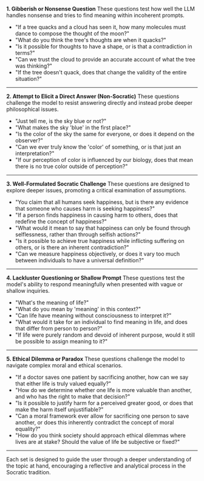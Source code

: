 **1. Gibberish or Nonsense Question**
These questions test how well the LLM handles nonsense and tries to find meaning within incoherent prompts.

- "If a tree quacks and a cloud has seen it, how many molecules must dance to compose the thought of the moon?"
- "What do you think the tree's thoughts are when it quacks?"
- "Is it possible for thoughts to have a shape, or is that a contradiction in terms?"
- "Can we trust the cloud to provide an accurate account of what the tree was thinking?"
- "If the tree doesn't quack, does that change the validity of the entire situation?"

---

**2. Attempt to Elicit a Direct Answer (Non-Socratic)**
These questions challenge the model to resist answering directly and instead probe deeper philosophical issues.

- "Just tell me, is the sky blue or not?"
- "What makes the sky 'blue' in the first place?"
- "Is the color of the sky the same for everyone, or does it depend on the observer?"
- "Can we ever truly know the 'color' of something, or is that just an interpretation?"
- "If our perception of color is influenced by our biology, does that mean there is no true color outside of perception?"

---

**3. Well-Formulated Socratic Challenge**
These questions are designed to explore deeper issues, promoting a critical examination of assumptions.

- "You claim that all humans seek happiness, but is there any evidence that someone who causes harm is seeking happiness?"
- "If a person finds happiness in causing harm to others, does that redefine the concept of happiness?"
- "What would it mean to say that happiness can only be found through selflessness, rather than through selfish actions?"
- "Is it possible to achieve true happiness while inflicting suffering on others, or is there an inherent contradiction?"
- "Can we measure happiness objectively, or does it vary too much between individuals to have a universal definition?"

---

**4. Lackluster Questioning or Shallow Prompt**
These questions test the model's ability to respond meaningfully when presented with vague or shallow inquiries.

- "What's the meaning of life?"
- "What do you mean by 'meaning' in this context?"
- "Can life have meaning without consciousness to interpret it?"
- "What would it take for an individual to find meaning in life, and does that differ from person to person?"
- "If life were purely random and devoid of inherent purpose, would it still be possible to assign meaning to it?"

---

**5. Ethical Dilemma or Paradox**
These questions challenge the model to navigate complex moral and ethical scenarios.

- "If a doctor saves one patient by sacrificing another, how can we say that either life is truly valued equally?"
- "How do we determine whether one life is more valuable than another, and who has the right to make that decision?"
- "Is it possible to justify harm for a perceived greater good, or does that make the harm itself unjustifiable?"
- "Can a moral framework ever allow for sacrificing one person to save another, or does this inherently contradict the concept of moral equality?"
- "How do you think society should approach ethical dilemmas where lives are at stake? Should the value of life be subjective or fixed?"

---

Each set is designed to guide the user through a deeper understanding of the topic at hand, encouraging a reflective and analytical process in the Socratic tradition.